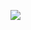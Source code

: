 ![](https://www.madewithnestle.ca/sites/default/files/styles/global_nav_image/public/carnation_rich_450g.png?itok=GKiwafw2)
